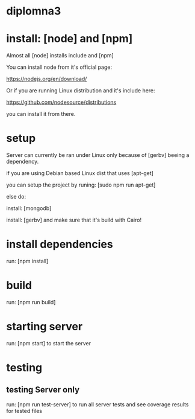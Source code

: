 # diplomna3

# install: [node] and [npm]

Almost all [node] installs include and [npm]

You can install node from it's official page:

https://nodejs.org/en/download/

Or if you are running Linux distribution and it's include here:

https://github.com/nodesource/distributions

you can install it from there.

# setup

Server can currently be ran under Linux only because of [gerbv] beeing a dependency.

if you are using Debian based Linux dist that uses [apt-get]

you can setup the project by runing: [sudo npm run apt-get]

else do:

install: [mongodb]

install: [gerbv] and make sure that it's build with Cairo!

# install dependencies

run: [npm install]

# build

run: [npm run build]

# starting server

run: [npm start] to start the server

# testing

## testing Server only

run: [npm run test-server] to run all server tests and see coverage results for tested files

